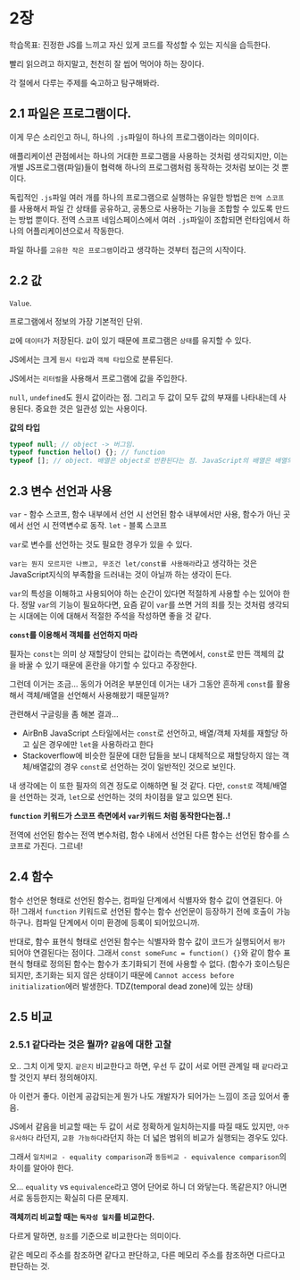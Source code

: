 # 2장

학습목표: 진정한 JS를 느끼고 자신 있게 코드를 작성할 수 있는 지식을 습득한다.

빨리 읽으려고 하지말고, 천천히 잘 씹어 먹어야 하는 장이다.

각 절에서 다루는 주제를 숙고하고 탐구해봐라.

## 2.1 파일은 프로그램이다.

이게 무슨 소리인고 하니, 하나의 `.js`파일이 하나의 프로그램이라는 의미이다.

애플리케이션 관점에서는 하나의 거대한 프로그램을 사용하는 것처럼 생각되지만, 이는 개별 JS프로그램(파일)들이 협력해 하나의 프로그램처럼 동작하는 것처럼 보이는 것 뿐이다.

독립적인 `.js`파일 여러 개를 하나의 프로그램으로 실행하는 유일한 방법은 `전역 스코프`를 사용해서 파일 간 상태를 공유하고, 공통으로 사용하는 기능을 조합할 수 있도록 만드는 방법 뿐이다. 전역 스코프 네임스페이스에서 여러 `.js`파일이 조합되면 런타임에서 하나의 어플리케이션으로서 작동한다.

파일 하나를 `고유한 작은 프로그램`이라고 생각하는 것부터 접근의 시작이다.

## 2.2 값

`Value`.

프로그램에서 정보의 가장 기본적인 단위.

`값`에 `데이터`가 저장된다. `값`이 있기 때문에 프로그램은 `상태`를 유지할 수 있다.

JS에서는 크게 `원시 타입`과 `객체 타입`으로 분류된다.

JS에서는 `리터럴`을 사용해서 프로그램에 값을 주입한다.

`null`, `undefined`도 원시 값이라는 점. 그리고 두 값이 모두 값의 부재를 나타내는데 사용된다. 중요한 것은 일관성 있는 사용이다.

**값의 타입**

```javascript
typeof null; // object -> 버그임.
typeof function hello() {}; // function
typeof []; // object. 배열은 object로 반환된다는 점. JavaScript의 배열은 배열의 방식으로 사용할 수 있는 특수 객체라고 했던 것과 연결되어 있을까? 맞다. 언어의 타입 시스템 관점에서는 여전히 '객체'이다.
```

## 2.3 변수 선언과 사용

`var` - 함수 스코프, 함수 내부에서 선언 시 선언된 함수 내부에서만 사용, 함수가 아닌 곳에서 선언 시 전역변수로 동작.
`let` - 블록 스코프

`var`로 변수를 선언하는 것도 필요한 경우가 있을 수 있다.

`var는 뭔지 모르지만 나쁘고, 무조건 let/const를 사용해라`라고 생각하는 것은 JavaScript지식의 부족함을 드러내는 것이 아닐까 하는 생각이 든다.

`var`의 특성을 이해하고 사용되어야 하는 순간이 있다면 적절하게 사용할 수는 있어야 한다. 정말 `var`의 기능이 필요하다면, 요즘 같이 `var`를 쓰면 거의 죄를 짓는 것처럼 생각되는 시대에는 이에 대해서 적절한 주석을 작성하면 좋을 것 같다.

**`const`를 이용해서 객체를 선언하지 마라**

필자는 `const`는 의미 상 재할당이 안되는 값이라는 측면에서, `const`로 만든 객체의 값을 바꿀 수 있기 때문에 혼란을 야기할 수 있다고 주장한다.

그런데 이거는 조금... 동의가 어려운 부분인데 이거는 내가 그동안 흔하게 `const`를 활용해서 객체/배열을 선언해서 사용해왔기 때문일까?

관련해서 구글링을 좀 해본 결과...

- AirBnB JavaScript 스타일에서는 `const`로 선언하고, 배열/객체 자체를 재할당 하고 싶은 경우에만 `let`을 사용하라고 한다
- Stackoverflow에 비슷한 질문에 대한 답들을 보니 대체적으로 재할당하지 않는 객체/배열값의 경우 `const`로 선언하는 것이 일반적인 것으로 보인다.

내 생각에는 이 또한 필자의 의견 정도로 이해하면 될 것 같다. 다만, `const로` 객체/배열을 선언하는 것과, `let`으로 선언하는 것의 차이점을 알고 있으면 된다.

**`function` 키워드가 스코프 측면에서 `var`키워드 처럼 동작한다는점..!**

전역에 선언된 함수는 전역 변수처럼, 함수 내에서 선언된 다른 함수는 선언된 함수를 스코프로 가진다. 그르네!

## 2.4 함수

함수 선언문 형태로 선언된 함수는, 컴파일 단계에서 식별자와 함수 값이 연결된다. 아하! 그래서 `function` 키워드로 선언된 함수는 함수 선언문이 등장하기 전에 호출이 가능하구나. 컴파일 단계에서 이미 환경에 등록이 되어있으니까.

반대로, 함수 표현식 형태로 선언된 함수는 식별자와 함수 값이 코드가 실행되어서 `평가`되어야 연결된다는 점이다. 그래서 `const someFunc = function() {}`와 같이 함수 표현식 형태로 정의된 함수는 함수가 초기화되기 전에 사용할 수 없다.
(함수가 호이스팅은 되지만, 초기화는 되지 않은 상태이기 때문에 `Cannot access before initialization`에러 발생한다. TDZ(temporal dead zone)에 있는 상태)

## 2.5 비교

### 2.5.1 같다라는 것은 뭘까? `같음`에 대한 고찰

오.. 그치 이게 맞지. `같은지` 비교한다고 하면, 우선 두 값이 서로 어떤 관계일 때 `같다`라고 할 것인지 부터 정의해야지.

아 이런거 좋다. 이런게 공감되는게 뭔가 나도 개발자가 되어가는 느낌이 조금 있어서 좋음.

JS에서 같음을 비교할 때는 두 값이 서로 정확하게 일치하는지를 따질 때도 있지만, `아주 유사하다` 라던지, `교환 가능하다`라던지 하는 더 넓은 범위의 비교가 실행되는 경우도 있다.

그래서 `일치비교 - equality comparison`과 `동등비교 - equivalence comparison`의 차이를 알아야 한다.

오... `equality` vs `equivalence`라고 영어 단어로 하니 더 와닿는다. 똑같은지? 아니면 서로 동등한지는 확실히 다른 문제지.

**객체끼리 비교할 때는 `독자성 일치`를 비교한다.**

다르게 말하면, `참조`를 기준으로 비교한다는 의미이다.

같은 메모리 주소를 참조하면 같다고 판단하고, 다른 메모리 주소를 참조하면 다르다고 판단하는 것.
